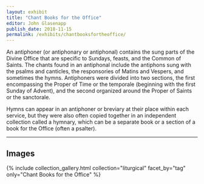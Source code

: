 ```yaml
---
layout: exhibit
title: "Chant Books for the Office"
editor: John Glasenapp
publish_date: 2018-11-15
permalink: /exhibits/chantbooksfortheoffice/
---
```


An antiphoner (or antiphonary or antiphonal) contains the sung parts of the Divine Office that are specific to Sundays, feasts, and the Common of Saints. The chants found in an antiphonal include the antiphons sung with the psalms and canticles, the responsories of Matins and Vespers, and sometimes the hymns. Antiphoners were divided into two sections, the first encompassing the Proper of Time or the temporale (beginning with the first Sunday of Advent), and the second organized around the Proper of Saints or the sanctorale.

Hymns can appear in an antiphoner or breviary at their place within each service, but they were also often copied together in an independent collection called a hymnary, which can be a separate book or a section of a book for the Office (often a psalter).

---

## Images

{% include collection_gallery.html collection="liturgical" facet_by="tag" only="Chant Books for the Office" %}

<!-- ---

Plimpton MS 033, recto: An antiphonal from 12th-century Italy.

Plimpton MS 041, f. 1r: An antiphonal from 15th-century Italy.

Gabe M. Wiener Music and Arts Library,  Music Deposit 00, f. 2r: An antiphonal from 16th-century Italy.

Plimpton MS 042, f. 1v: A hymnary from 15th-century Germany. 
 -->